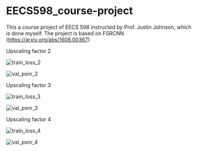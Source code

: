 # EECS598_course-project
This a course project of EECS 598 instructed by Prof. Justin Johnson, which is done myself. The project is based on FSRCNN (https://arxiv.org/abs/1608.00367)

Upscaling factor 2

![train_loss_2](https://user-images.githubusercontent.com/61045930/185779946-e1d39013-410e-4a6a-b408-c38e3a10ebfd.jpg)

![val_psnr_2](https://user-images.githubusercontent.com/61045930/185779983-a6633f50-15b5-4402-a7da-bb5ece68c6a9.jpg)

Upscaling factor 3

![train_loss_3](https://user-images.githubusercontent.com/61045930/185779990-a68fc02a-3452-4521-b252-edce6656e1cc.jpg)

![val_psnr_3](https://user-images.githubusercontent.com/61045930/185779996-f586fc83-8b90-4e92-828a-221731862f5b.jpg)

Upscaling factor 4

![train_loss_4](https://user-images.githubusercontent.com/61045930/185780003-836039c7-4eed-436c-aaeb-217ecb21e1c8.jpg)

![val_psnr_4](https://user-images.githubusercontent.com/61045930/185780007-98e8284e-6e48-478a-9377-98b8cfff85e8.jpg)
